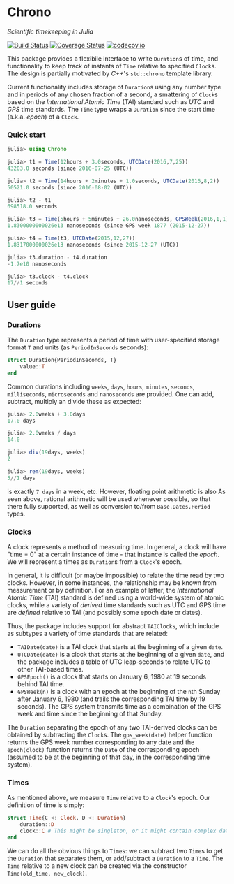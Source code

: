 # Chrono

*Scientific timekeeping in Julia*

[![Build Status](https://travis-ci.org/FugroRoames/Chrono.jl.svg?branch=master)](https://travis-ci.org/FugroRoames/Chrono.jl)
[![Coverage Status](https://coveralls.io/repos/FugroRoames/Chrono.jl/badge.svg?branch=master&service=github)](https://coveralls.io/github/FugroRoames/Chrono.jl?branch=master)
[![codecov.io](http://codecov.io/github/FugroRoames/Chrono.jl/coverage.svg?branch=master)](http://codecov.io/github/FugroRoames/Chrono.jl?branch=master)

This package provides a flexibile interface to write `Duration`s of time, and
functionality to keep track of instants of `Time` relative to specified
`Clock`s. The design is partially motivated by *C++*'s `std::chrono` template
library.

Current functionality includes storage of `Duration`s using any number type
and in periods of any chosen fraction of a second, a smattering of `Clock`s
based on the *International Atomic Time* (TAI) standard such as *UTC* and
*GPS* time standards. The `Time` type wraps a `Duration` since the start time
(a.k.a. *epoch*) of a `Clock`.

### Quick start
```julia
julia> using Chrono

julia> t1 = Time(12hours + 3.0seconds, UTCDate(2016,7,25))
43203.0 seconds (since 2016-07-25 (UTC))

julia> t2 = Time(14hours + 2minutes + 1.0seconds, UTCDate(2016,8,2))
50521.0 seconds (since 2016-08-02 (UTC))

julia> t2 - t1
698518.0 seconds

julia> t3 = Time(5hours + 5minutes + 26.0nanoseconds, GPSWeek(2016,1,1))
1.8300000000026e13 nanoseconds (since GPS week 1877 (2015-12-27))

julia> t4 = Time(t3, UTCDate(2015,12,27))
1.8317000000026e13 nanoseconds (since 2015-12-27 (UTC))

julia> t3.duration - t4.duration
-1.7e10 nanoseconds

julia> t3.clock - t4.clock
17//1 seconds
```

## User guide

### Durations

The `Duration` type represents a period of time with user-specified storage
format `T` and units (as `PeriodInSeconds` seconds):
```julia
struct Duration{PeriodInSeconds, T}
    value::T
end
```

Common durations including `weeks`, `days`, `hours`, `minutes`, `seconds`,
`milliseconds`, `microseconds` and `nanoseconds` are provided. One can add,
subtract, multiply an divide these as expected:
```julia
julia> 2.0weeks + 3.0days
17.0 days

julia> 2.0weeks / days
14.0

julia> div(19days, weeks)
2

julia> rem(19days, weeks)
5//1 days
```
is exactly `7 days` in a week, etc. However, floating point arithmetic is also
As seen above, rational arithmetic will be used whenever possible, so that there
fully supported, as well as conversion to/from `Base.Dates.Period` types.

### Clocks

A clock represents a method of measuring time. In general, a clock will have
"time = 0" at a certain instance of time - that instance is called the *epoch*.
We will represent a times as `Duration`s from a `Clock`'s epoch.

In general, it is difficult (or maybe impossible) to relate the time read by two
clocks. However, in some instances, the relationship may be known from
measurement or by definition. For an example of latter, the *International Atomic
Time* (TAI) standard is defined using a world-wide system of atomic clocks,
while a variety of *derived* time standards such as UTC and GPS time are
*defined* relative to TAI (and possibly some epoch date or dates).

Thus, the package includes support for abstract `TAIClock`s, which include as
subtypes a variety of time standards that are related:

 - `TAIDate(date)` is a TAI clock that starts at the beginning of a given `date`.
 - `UTCDate(date)` is a clock that starts at the beginning of a given `date`, and the
   package includes a table of UTC leap-seconds to relate UTC to other TAI-based
   times.
 - `GPSEpoch()` is a clock that starts on January 6, 1980 at 19 seconds behind TAI
   time.
 - `GPSWeek(n)` is a clock with an epoch at the beginning of the `n`th Sunday
   after January 6, 1980 (and trails the corresponding TAI time by 19 seconds).
   The GPS system transmits time as a combination of the GPS week and time since
   the beginning of that Sunday.

The `Duration` separating the epoch of any two TAI-derived clocks can be
obtained by subtracting the `Clock`s. The `gps_week(date)` helper function
returns the GPS week number corresponding to any date and the `epoch(clock)`
function returns the `Date` of the corresponding epoch (assumed to be at the
beginning of that day, in the corresponding time system).

### Times

As mentioned above, we measure `Time` relative to a `Clock`'s epoch. Our
definition of time is simply:
```julia
struct Time{C <: Clock, D <: Duration}
    duration::D
    clock::C # This might be singleton, or it might contain complex data
end
```

We can do all the obvious things to `Time`s: we can subtract two `Time`s to get
the `Duration` that separates them, or add/subtract a `Duration` to a `Time`.
The `Time` relative to a new clock can be created via the constructor
`Time(old_time, new_clock)`.
